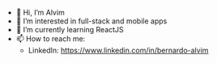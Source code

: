 - 👋 Hi, I’m Alvim
- 👀 I’m interested in full-stack and mobile apps
- 🌱 I’m currently learning ReactJS
- 📫 How to reach me: <br>
    - LinkedIn: https://www.linkedin.com/in/bernardo-alvim

<!---
alvimdev/alvimdev is a ✨ special ✨ repository because its `README.md` (this file) appears on your GitHub profile.
You can click the Preview link to take a look at your changes.
--->
